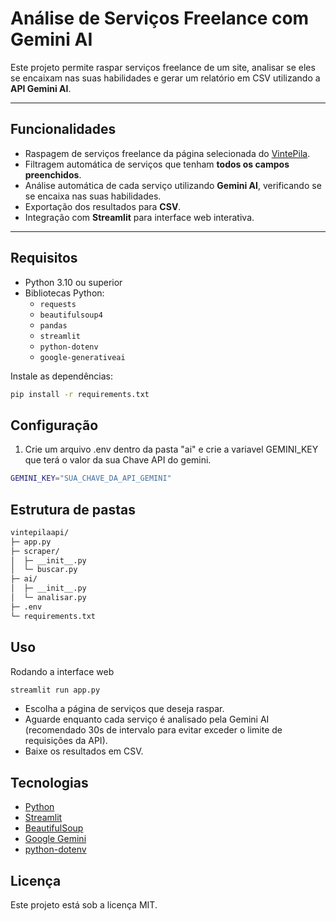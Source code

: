 # Análise de Serviços Freelance com Gemini AI

Este projeto permite raspar serviços freelance de um site, analisar se eles se encaixam nas suas habilidades e gerar um relatório em CSV utilizando a **API Gemini AI**.

---

## Funcionalidades

- Raspagem de serviços freelance da página selecionada do [VintePila](https://www.vintepila.com.br/).  
- Filtragem automática de serviços que tenham **todos os campos preenchidos**.  
- Análise automática de cada serviço utilizando **Gemini AI**, verificando se se encaixa nas suas habilidades.  
- Exportação dos resultados para **CSV**.  
- Integração com **Streamlit** para interface web interativa.

---

## Requisitos

- Python 3.10 ou superior
- Bibliotecas Python:
  - `requests`
  - `beautifulsoup4`
  - `pandas`
  - `streamlit`
  - `python-dotenv`
  - `google-generativeai`  

Instale as dependências:

```bash
pip install -r requirements.txt
```

## Configuração

1. Crie um arquivo .env dentro da pasta "ai" e crie a variavel GEMINI_KEY que terá o valor da sua Chave API do gemini.

```bash
GEMINI_KEY="SUA_CHAVE_DA_API_GEMINI"
```

## Estrutura de pastas
```markdown
vintepilaapi/
├─ app.py
├─ scraper/
│  ├─ __init__.py
│  └─ buscar.py
├─ ai/
│  ├─ __init__.py
│  └─ analisar.py
├─ .env
└─ requirements.txt
```

## Uso
Rodando a interface web
```bash
streamlit run app.py
```

- Escolha a página de serviços que deseja raspar.
- Aguarde enquanto cada serviço é analisado pela Gemini AI (recomendado 30s de intervalo para evitar exceder o limite de requisições da API).
- Baixe os resultados em CSV.

## Tecnologias
- [Python](https://www.python.org/)
- [Streamlit](https://streamlit.io/) 
- [BeautifulSoup](https://www.crummy.com/software/BeautifulSoup/)
- [Google Gemini](https://ai.google/?utm_source=ai-google-com&utm_medium=redirect&utm_campaign=ai-google-com-website-redirect)
- [python-dotenv](https://pypi.org/project/python-dotenv/)

## Licença
Este projeto está sob a licença MIT.